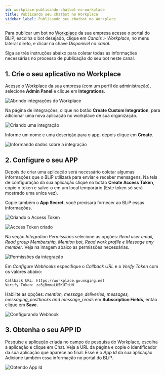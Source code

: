 ```yaml
---
id: workplace-publicando-chatbot-no-workplace
title: Publicando seu chatbot no Workplace
sidebar_label: Publicando seu chatbot no Workplace
---
```


Para publicar um bot no [Workplace](/docs/concepts/channels/channels-o-que-e-workplace) da sua empresa acesse o portal do BLiP, escolha o bot desejado, clique em *Canais > Workplace*, no menu lateral direto, e clicar na chave *Disponível no canal*.

Siga as três instruções abaixo para coletar todas as informações necessárias no processo de publicação do seu bot neste canal.

## 1. Crie o seu aplicativo no Workplace

Acesse o Workplace da sua empresa (com um perfil de administração), selecione **Admin Panel** e clique em **Integrations**.

![Abrindo integrações do Workplace](/img/practice/channels/channels-publicando-chatbot-no-workplace-1.png)

Na página de integrações, clique no botão **Create Custom Integration**, para adicionar uma nova aplicação no workplace de sua organização.

![Criando uma integração](/img/practice/channels/channels-publicando-chatbot-no-workplace-2.png)

Informe um nome e uma descrição para o app, depois clique em **Create**.

![Informando dados sobre a integração](/img/practice/channels/channels-publicando-chatbot-no-workplace-3.png)

## 2. Configure o seu APP

Depois de criar uma aplicação será necessário coletar algumas informações que o BLiP utilizará para enviar e receber mensagens. Na tela de configuração da sua aplicação clique no botão **Create Access Token**, copie o token e salve-o em um local temporário (Este token só será mostrado uma unica vez).

Copie também o **App Secret**, você precisará fornecer ao BLiP essas informações.

![Criando o Access Token](/img/practice/channels/channels-publicando-chatbot-no-workplace-4.png)

![Access Token criado](/img/practice/channels/channels-publicando-chatbot-no-workplace-5.png)

Na seção *Integration Permissions* selecione as opções: *Read user email, Read group Membership, Mention bot, Read work profile e Message any member*. Veja na imagem abaixo as permissões necessárias.

![Permissões da integração](/img/practice/channels/channels-publicando-chatbot-no-workplace-6.png)

Em *Configure Webhooks* especifique o *Callback URL* e o *Verify Token* com os valores abaixo:

```
Callback URL: https://workplace.gw.msging.net
Verify Token: ze3jRmmaLU5KUTtUN
```

Habilite as opções: *mention, message_deliveries, messages, messaging_postbacks and message_reads* em **Subscription Fields**, então clique em **Save**.

![Configurando Webhook](/img/practice/channels/channels-publicando-chatbot-no-workplace-7.png)

## 3. Obtenha o seu APP ID

Pesquise a aplicação criada no campo de pesquisa do Workplace, escolha a aplicação e clique em Chat. ​Veja a URL da página e copie o identificador da sua aplicação que aparece ao final. Esse é o *App Id* da sua aplicação. Adicione também essa informação no portal do BLiP.

![Obtendo App Id](/img/practice/channels/channels-publicando-chatbot-no-workplace-8.png)
